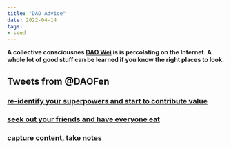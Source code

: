 ```yaml
---
title: "DAO Advice"
date: 2022-04-14
tags:
- seed
---
```


 **A collective consciousnes [DAO Wei](/notes/DAO%20Wei.md) is is percolating on the Internet. A whole lot of good stuff can be learned if you know the right places to look.**

## Tweets from @DAOFen

### [re-identify your superpowers and start to contribute value](/images/DAO%20advice/re-identify%20your%20superpowers.png)

### [seek out your friends and have everyone eat](/images/DAO%20advice/Everyone%20can%20eat.png)

### [capture content, take notes](/images/DAO%20advice/Take%20notes.png)

